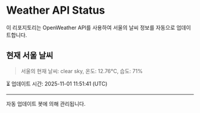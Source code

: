 
# Weather API Status

이 리포지토리는 OpenWeather API를 사용하여 서울의 날씨 정보를 자동으로 업데이트합니다.

## 현재 서울 날씨
> 서울의 현재 날씨: clear sky, 온도: 12.76°C, 습도: 71%

⏳ 업데이트 시간: 2025-11-01 11:51:41 (UTC)

---
자동 업데이트 봇에 의해 관리됩니다.
